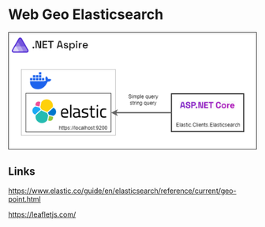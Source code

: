 # Web Geo Elasticsearch

![Overview](https://github.com/damienbod/WebGeoElasticsearch/blob/main/images/aspire-elastic.png)

## Links

https://www.elastic.co/guide/en/elasticsearch/reference/current/geo-point.html

https://leafletjs.com/